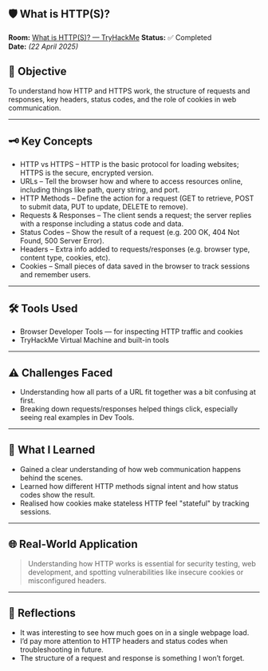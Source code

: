 ## 🛡️ What is HTTP(S)?

**Room:** [What is HTTP(S)? — TryHackMe](https://tryhackme.com/room/httpindetail)
**Status:** ✅ Completed  
**Date:** *(22 April 2025)*  

## 🎯 Objective  
To understand how HTTP and HTTPS work, the structure of requests and responses, key headers, status codes, and the role of cookies in web communication.  

---  

## 🗝️ Key Concepts  
- HTTP vs HTTPS – HTTP is the basic protocol for loading websites; HTTPS is the secure, encrypted version.  
- URLs – Tell the browser how and where to access resources online, including things like path, query string, and port.  
- HTTP Methods – Define the action for a request (GET to retrieve, POST to submit data, PUT to update, DELETE to remove).  
- Requests & Responses – The client sends a request; the server replies with a response including a status code and data.  
- Status Codes – Show the result of a request (e.g. 200 OK, 404 Not Found, 500 Server Error).  
- Headers – Extra info added to requests/responses (e.g. browser type, content type, cookies, etc).  
- Cookies – Small pieces of data saved in the browser to track sessions and remember users.  

---  

## 🛠️ Tools Used  
- Browser Developer Tools — for inspecting HTTP traffic and cookies  
- TryHackMe Virtual Machine and built-in tools

---  

## ⚠️ Challenges Faced  
- Understanding how all parts of a URL fit together was a bit confusing at first.  
- Breaking down requests/responses helped things click, especially seeing real examples in Dev Tools.  

---  

## 🧠 What I Learned  
- Gained a clear understanding of how web communication happens behind the scenes.  
- Learned how different HTTP methods signal intent and how status codes show the result.  
- Realised how cookies make stateless HTTP feel "stateful" by tracking sessions.  

---  

## 🌐 Real-World Application  
> Understanding how HTTP works is essential for security testing, web development, and spotting vulnerabilities like insecure cookies or misconfigured headers.

---  

## 💭 Reflections  
- It was interesting to see how much goes on in a single webpage load.  
- I’d pay more attention to HTTP headers and status codes when troubleshooting in future.  
- The structure of a request and response is something I won’t forget.
